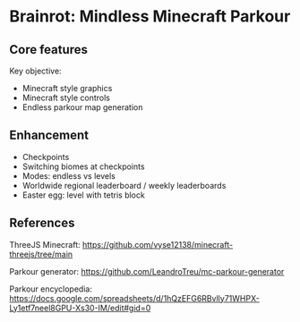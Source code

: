 # Brainrot: Mindless Minecraft Parkour

## Core features

Key objective:
- Minecraft style graphics
- Minecraft style controls
- Endless parkour map generation

## Enhancement
- Checkpoints
- Switching biomes at checkpoints
- Modes: endless vs levels
- Worldwide regional leaderboard / weekly leaderboards
- Easter egg: level with tetris block

## References

ThreeJS Minecraft: https://github.com/vyse12138/minecraft-threejs/tree/main

Parkour generator: https://github.com/LeandroTreu/mc-parkour-generator

Parkour encyclopedia: https://docs.google.com/spreadsheets/d/1hQzEFG6RBvlly71WHPX-Ly1etf7neel8GPU-Xs30-IM/edit#gid=0
